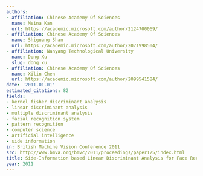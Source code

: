 ```yaml
---
authors:
- affiliation: Chinese Academy Of Sciences
  name: Meina Kan
  url: https://academic.microsoft.com/author/2124700069/
- affiliation: Chinese Academy Of Sciences
  name: Shiguang Shan
  url: https://academic.microsoft.com/author/2071998504/
- affiliation: Nanyang Technological University
  name: Dong Xu
  slug: dong_xu
- affiliation: Chinese Academy Of Sciences
  name: Xilin Chen
  url: https://academic.microsoft.com/author/2099541584/
date: '2011-01-01'
estimated_citations: 82
fields:
- kernel fisher discriminant analysis
- linear discriminant analysis
- multiple discriminant analysis
- facial recognition system
- pattern recognition
- computer science
- artificial intelligence
- side information
in: British Machine Vision Conference 2011
src: http://www.bmva.org/bmvc/2011/proceedings/paper125/index.html
title: Side-Information based Linear Discriminant Analysis for Face Recognition.
year: 2011
---
```

